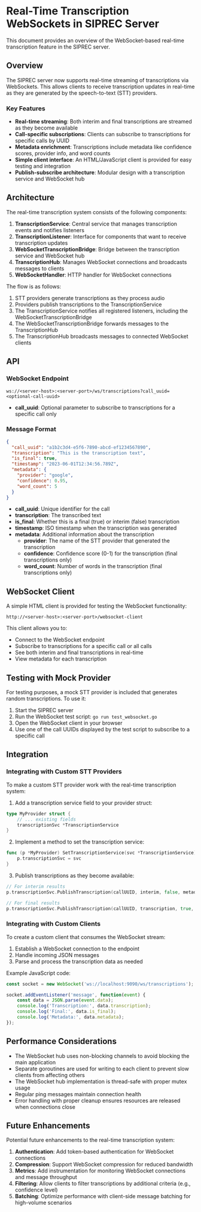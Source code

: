 # Real-Time Transcription WebSockets in SIPREC Server

This document provides an overview of the WebSocket-based real-time transcription feature in the SIPREC server.

## Overview

The SIPREC server now supports real-time streaming of transcriptions via WebSockets. This allows clients to receive transcription updates in real-time as they are generated by the speech-to-text (STT) providers.

### Key Features

- **Real-time streaming**: Both interim and final transcriptions are streamed as they become available
- **Call-specific subscriptions**: Clients can subscribe to transcriptions for specific calls by UUID
- **Metadata enrichment**: Transcriptions include metadata like confidence scores, provider info, and word counts
- **Simple client interface**: An HTML/JavaScript client is provided for easy testing and integration
- **Publish-subscribe architecture**: Modular design with a transcription service and WebSocket hub

## Architecture

The real-time transcription system consists of the following components:

1. **TranscriptionService**: Central service that manages transcription events and notifies listeners
2. **TranscriptionListener**: Interface for components that want to receive transcription updates
3. **WebSocketTranscriptionBridge**: Bridge between the transcription service and WebSocket hub
4. **TranscriptionHub**: Manages WebSocket connections and broadcasts messages to clients
5. **WebSocketHandler**: HTTP handler for WebSocket connections

The flow is as follows:

1. STT providers generate transcriptions as they process audio
2. Providers publish transcriptions to the TranscriptionService
3. The TranscriptionService notifies all registered listeners, including the WebSocketTranscriptionBridge
4. The WebSocketTranscriptionBridge forwards messages to the TranscriptionHub
5. The TranscriptionHub broadcasts messages to connected WebSocket clients

## API

### WebSocket Endpoint

```
ws://<server-host>:<server-port>/ws/transcriptions?call_uuid=<optional-call-uuid>
```

- **call_uuid**: Optional parameter to subscribe to transcriptions for a specific call only

### Message Format

```json
{
  "call_uuid": "a1b2c3d4-e5f6-7890-abcd-ef1234567890",
  "transcription": "This is the transcription text",
  "is_final": true,
  "timestamp": "2023-06-01T12:34:56.789Z",
  "metadata": {
    "provider": "google",
    "confidence": 0.95,
    "word_count": 5
  }
}
```

- **call_uuid**: Unique identifier for the call
- **transcription**: The transcribed text
- **is_final**: Whether this is a final (true) or interim (false) transcription
- **timestamp**: ISO timestamp when the transcription was generated
- **metadata**: Additional information about the transcription
  - **provider**: The name of the STT provider that generated the transcription
  - **confidence**: Confidence score (0-1) for the transcription (final transcriptions only)
  - **word_count**: Number of words in the transcription (final transcriptions only)
  
## WebSocket Client

A simple HTML client is provided for testing the WebSocket functionality:

```
http://<server-host>:<server-port>/websocket-client
```

This client allows you to:
- Connect to the WebSocket endpoint
- Subscribe to transcriptions for a specific call or all calls
- See both interim and final transcriptions in real-time
- View metadata for each transcription

## Testing with Mock Provider

For testing purposes, a mock STT provider is included that generates random transcriptions. To use it:

1. Start the SIPREC server
2. Run the WebSocket test script: `go run test_websocket.go`
3. Open the WebSocket client in your browser
4. Use one of the call UUIDs displayed by the test script to subscribe to a specific call

## Integration

### Integrating with Custom STT Providers

To make a custom STT provider work with the real-time transcription system:

1. Add a transcription service field to your provider struct:

```go
type MyProvider struct {
    // ... existing fields
    transcriptionSvc *TranscriptionService
}
```

2. Implement a method to set the transcription service:

```go
func (p *MyProvider) SetTranscriptionService(svc *TranscriptionService) {
    p.transcriptionSvc = svc
}
```

3. Publish transcriptions as they become available:

```go
// For interim results
p.transcriptionSvc.PublishTranscription(callUUID, interim, false, metadata)

// For final results
p.transcriptionSvc.PublishTranscription(callUUID, transcription, true, metadata)
```

### Integrating with Custom Clients

To create a custom client that consumes the WebSocket stream:

1. Establish a WebSocket connection to the endpoint
2. Handle incoming JSON messages
3. Parse and process the transcription data as needed

Example JavaScript code:

```javascript
const socket = new WebSocket('ws://localhost:9090/ws/transcriptions');

socket.addEventListener('message', function(event) {
    const data = JSON.parse(event.data);
    console.log('Transcription:', data.transcription);
    console.log('Final:', data.is_final);
    console.log('Metadata:', data.metadata);
});
```

## Performance Considerations

- The WebSocket hub uses non-blocking channels to avoid blocking the main application
- Separate goroutines are used for writing to each client to prevent slow clients from affecting others
- The WebSocket hub implementation is thread-safe with proper mutex usage
- Regular ping messages maintain connection health
- Error handling with proper cleanup ensures resources are released when connections close

## Future Enhancements

Potential future enhancements to the real-time transcription system:

1. **Authentication**: Add token-based authentication for WebSocket connections
2. **Compression**: Support WebSocket compression for reduced bandwidth
3. **Metrics**: Add instrumentation for monitoring WebSocket connections and message throughput
4. **Filtering**: Allow clients to filter transcriptions by additional criteria (e.g., confidence level)
5. **Batching**: Optimize performance with client-side message batching for high-volume scenarios